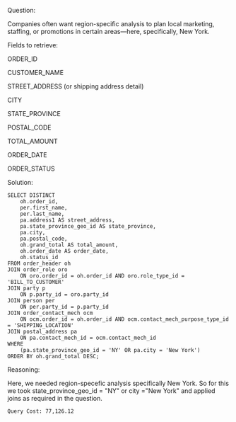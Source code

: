 Question:

Companies often want region-specific analysis to plan local marketing, staffing, or promotions in certain areas—here, specifically, New York.

Fields to retrieve:

ORDER_ID

CUSTOMER_NAME

STREET_ADDRESS (or shipping address detail)

CITY

STATE_PROVINCE

POSTAL_CODE

TOTAL_AMOUNT

ORDER_DATE

ORDER_STATUS


Solution:
```
SELECT DISTINCT
    oh.order_id,
    per.first_name,
    per.last_name,
    pa.address1 AS street_address,
    pa.state_province_geo_id AS state_province,
    pa.city,
    pa.postal_code,
    oh.grand_total AS total_amount,
    oh.order_date AS order_date,
    oh.status_id
FROM order_header oh
JOIN order_role oro 
    ON oro.order_id = oh.order_id AND oro.role_type_id = 'BILL_TO_CUSTOMER'
JOIN party p 
    ON p.party_id = oro.party_id
JOIN person per 
    ON per.party_id = p.party_id
JOIN order_contact_mech ocm 
    ON ocm.order_id = oh.order_id AND ocm.contact_mech_purpose_type_id = 'SHIPPING_LOCATION'
JOIN postal_address pa 
    ON pa.contact_mech_id = ocm.contact_mech_id
WHERE 
    (pa.state_province_geo_id = 'NY' OR pa.city = 'New York')
ORDER BY oh.grand_total DESC;

```
Reasoning:

Here, we needed region-specefic analysis specifically New York. So for this we took state_province_geo_id = "NY" or city ="New York" and applied joins as required in the question.

```
Query Cost: 77,126.12
```
